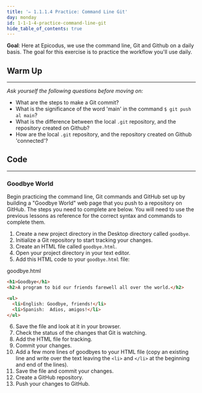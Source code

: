 ```yaml
---
title: '✏️ 1.1.1.4 Practice: Command Line Git'
day: monday
id: 1-1-1-4-practice-command-line-git
hide_table_of_contents: true
---
```


**Goal**:  Here at Epicodus, we use the command line, Git and Github on a daily basis. The goal for this exercise is to practice the workflow you'll use daily.

## Warm Up
---

_Ask yourself the following questions before moving on:_

* What are the steps to make a Git commit?
* What is the significance of the word 'main' in the command `$ git push al main`?
* What is the difference between the local `.git` repository, and the repository created on Github?
* How are the local `.git` repository, and the repository created on Github 'connected'?

## Code
---

### Goodbye World

Begin practicing the command line, Git commands and GitHub set up by building a "Goodbye World" web page that you push to a repository on GitHub.  The steps you need to complete are below.  You will need to use the previous lessons as reference for the correct syntax and commands to complete them.

1.  Create a new project directory in the Desktop directory called `goodbye`.
2.  Initialize a Git repository to start tracking your changes.
3.  Create an HTML file called `goodbye.html`.
4.  Open your project directory in your text editor.
5.  Add this HTML code to your `goodbye.html` file:

<div class="filename">goodbye.html</div>

```html
<h1>Goodbye</h1>
<h2>A program to bid our friends farewell all over the world.</h2>

<ul>
  <li>English: Goodbye, friends!</li>
  <li>Spanish:  Adios, amigos!</li>
</ul>
```

6.  Save the file and look at it in your browser.
7.  Check the status of the changes that Git is watching.
8.  Add the HTML file for tracking.
9.  Commit your changes.
10.  Add a few more lines of goodbyes to your HTML file (copy an existing line and write over the text leaving the `<li>` and `</li>` at the beginning and end of the lines).
11.  Save the file and commit your changes.
12.  Create a GitHub repository.
13.  Push your changes to GitHub.
